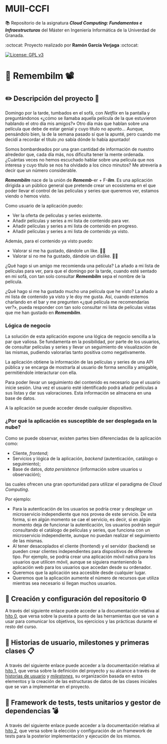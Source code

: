 # MUII-CCFI
:books: Repositorio de la asignatura ***Cloud Computing: Fundamentos e Infraestructuras*** del Máster en Ingeniería Informática de la Univerdad de Granada.

:octocat: Proyecto realizado por **Ramón García Verjaga** :octocat:

[![License: GPL v3](https://img.shields.io/badge/License-GPLv3-blue.svg)](https://www.gnu.org/licenses/gpl-3.0)

# 🍿 Remembilm 📽️

## ✏️ Descripción del proyecto 📜

Domingo por la tarde, tumbados en el sofá, con *Netflix* en la pantalla y preguntándonos «¿cómo se llamaba aquella película de la que estuvieron hablando el otro día mis amigos?» Otro día más que hablan sobre una película que debe de estar genial y cuyo título no apunto... Aunque, pensándolo bien, la de la semana pasado sí que la apunté, pero cuando me decidí a recordar el título ¡no sabía dónde lo había apuntado!

Somos bombardeados por una gran cantidad de información de nuestro alrededor que, cada día más, nos dificulta tener la mente ordenada. ¿Cuántas veces no hemos escuchado hablar sobre una película que nos interesa y cuyo título se nos ha olvidado a los cinco minutos? Me atrevería a decir que un número considerable.

***Remembilm*** nace de la unión de ***Rememb***-er + F-***ilm***. Es una aplicación dirigida a un público general que pretende crear un ecosistema en el que poder llevar el control de las películas y series que queremos ver, estamos viendo o hemos visto.

Como usuario de la aplicación puedo:
- Ver la oferta de películas y series existente.
- Añadir películas y series a mi lista de contenido para ver.
- Añadir películas y series a mi lista de contenido en progreso.
- Añadir películas y series a mi lista de contenido ya visto.

Además, para el contenido ya visto puedo:
- Valorar si me ha gustado, dándole un like. 👍🏽
- Valorar si no me ha gustado, dándole un dislike. 👎🏽

¿Qué hago si un amigo me recomienda una película? La añado a mi lista de películas para ver, para que el domingo por la tarde, cuando esté sentado en mi sofá, con tan solo consultar ***Remembilm*** sepa el nombre de la película.

¿Qué hago si me ha gustado mucho una película que he visto? La añado a mi lista de contenido ya visto y le doy me gusta. Así, cuando estemos charlando en el bar y me pregunten «¿qué película me recomendarías ver?», pueda responder con tan solo consultar mi lista de películas vistas que me han gustado en ***Remembilm***.

### Lógica de negocio

La solución de esta aplicación expone una lógica de negocio sencilla a la par que valiosa. Se fundamenta en la posibilidad, por parte de los usuarios, de consultar películas y series y llevar un seguimiento de visualización de las mismas, pudiendo valorarlas tanto positiva como negativamente.

La aplicación obtiene la información de las películas y series de una API pública y se encarga de mostrarla al usuario de forma sencilla y amigable, permitiéndole interacturar con ella. 

Para poder llevar un seguimiento del contenido es necesario que el usuario inicie sesión. Una vez el usuario esté identificado podrá añadir películas a sus listas y dar sus valoraciones. Esta información se almacena en una base de datos.

A la aplicación se puede acceder desde cualquier dispositivo.

### ¿Por qué la aplicación es susceptible de ser desplegada en la nube?

Como se puede observar, existen partes bien diferenciadas de la aplicación como: 
- Cliente, *frontend*;
- Servicios y lógica de la aplicación, *backend* (autenticación, catálogo o seguimiento);
- Base de datos, *data persistence* (información sobre usuarios u observación);

las cuales ofrecen una gran oportunidad para utilizar el paradigma de *Cloud Computing*.

Por ejemplo:
- Para la autenticación de los usuarios se podría crear y desplegar un microservicio independiente que nos provea de este servicio. De esta forma, si en algún momento se cae el servicio, es decir, si en algún momento deja de funcionar la autenticación, los usuarios podrán seguir consultando el catálogo de películas y series, que funciona con un microservicio independiente, aunque no puedan realizar el seguimiento de las mismas.  
- Al tener desacoplados el cliente (frontend) y el servidor (backend) se pueden crear clientes independientes para dispositivos de diferente tipo. Por ejemplo, se podría crear una aplicación móvil nativa para los usuarios que utilicen móvil, aunque se siguiera manteniendo la aplicación web para los usuarios que accedan desde su ordenador.
- Queremos que la aplicación sea accesible desde cualquier lugar.
- Queremos que la aplicación aumente el número de recursos que utiliza mientras sea necesario si llegan muchos usuarios.


## :wrench: Creación y configuración del repositorio :gear:

A través del siguiente enlace puede acceder a la documentación relativa al [hito 0](docs/Hito-0/Hito-0.md), que versa sobre la puesta a punto de las herramientas que se van a usar para comunicar los objetivos, los ejercicios y las prácticas durante el resto del curso.

## 🚩 Historias de usuario, milestones y primeras clases 📋

A través del siguiente enlace puede acceder a la documentación relativa al [hito 1](docs/Hito-1/Hito-1.md), que versa sobre la definición del proyecto y su alcance a través de [historias de usuario](https://github.com/ramongarver/MUII-CCFI/issues?q=is%3Aopen+is%3Aissue+label%3Auser-story) y [_milestones_](https://github.com/ramongarver/MUII-CCFI/milestones?direction=asc&sort=due_date&state=open), su organización basada en estos elementos y la creación de las estructuras de datos de las clases iniciales que se van a implementar en el proyecto.

## 🚨 Framework de tests, tests unitarios y gestor de dependencias 💣
A través del siguiente enlace puede acceder a la documentación relativa al [hito 2](docs/Hito-2/Hito-2.md), que versa sobre la elección y configuración de un framework de tests para la posterior implementación y ejecución de los mismos.
